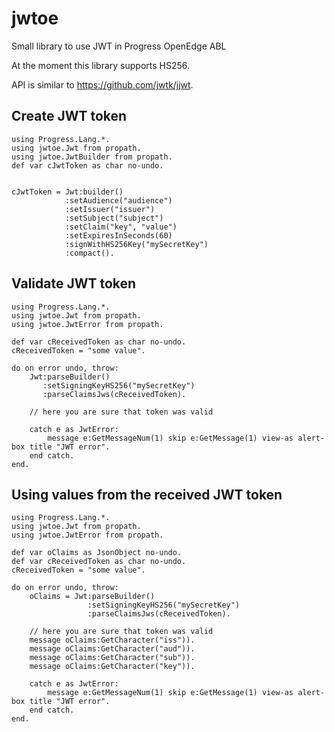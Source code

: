 # jwtoe
Small library to use JWT in Progress OpenEdge ABL

At the moment this library supports HS256.

API is similar to https://github.com/jwtk/jjwt.

## Create JWT token
```
using Progress.Lang.*.
using jwtoe.Jwt from propath.
using jwtoe.JwtBuilder from propath.
def var cJwtToken as char no-undo.


cJwtToken = Jwt:builder()
            :setAudience("audience")
            :setIssuer("issuer")
            :setSubject("subject")
            :setClaim("key", "value")
            :setExpiresInSeconds(60)
            :signWithHS256Key("mySecretKey")
            :compact().
```           
            
## Validate JWT token  
```
using Progress.Lang.*.
using jwtoe.Jwt from propath.
using jwtoe.JwtError from propath.

def var cReceivedToken as char no-undo.
cReceivedToken = "some value".
        
do on error undo, throw:
    Jwt:parseBuilder()
       :setSigningKeyHS256("mySecretKey")
       :parseClaimsJws(cReceivedToken).
    
    // here you are sure that token was valid
    
    catch e as JwtError:
        message e:GetMessageNum(1) skip e:GetMessage(1) view-as alert-box title "JWT error".
    end catch.
end.
```

## Using values from the received JWT token
```
using Progress.Lang.*.
using jwtoe.Jwt from propath.
using jwtoe.JwtError from propath.

def var oClaims as JsonObject no-undo.
def var cReceivedToken as char no-undo.
cReceivedToken = "some value".
        
do on error undo, throw:
    oClaims = Jwt:parseBuilder()
                 :setSigningKeyHS256("mySecretKey")
                 :parseClaimsJws(cReceivedToken).
    
    // here you are sure that token was valid
    message oClaims:GetCharacter("iss")).
    message oClaims:GetCharacter("aud")).
    message oClaims:GetCharacter("sub")).
    message oClaims:GetCharacter("key")).
    
    catch e as JwtError:
        message e:GetMessageNum(1) skip e:GetMessage(1) view-as alert-box title "JWT error".
    end catch.
end.
```

